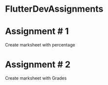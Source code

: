 # FlutterDevAssignments


# Assignment # 1

Create marksheet with percentage

# Assignment # 2

Create marksheet with Grades
